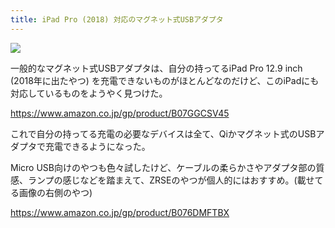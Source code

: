 ```yaml
---
title: iPad Pro (2018) 対応のマグネット式USBアダプタ
---
```


![](/images/2019-12-07-magnet-usb.jpg)

一般的なマグネット式USBアダプタは、自分の持ってるiPad Pro 12.9 inch (2018年に出たやつ) を充電できないものがほとんどなのだけど、このiPadにも対応しているものをようやく見つけた。

https://www.amazon.co.jp/gp/product/B07GGCSV45

これで自分の持ってる充電の必要なデバイスは全て、Qiかマグネット式のUSBアダプタで充電できるようになった。

Micro USB向けのやつも色々試したけど、ケーブルの柔らかさやアダプタ部の質感、ランプの感じなどを踏まえて、ZRSEのやつが個人的にはおすすめ。(載せてる画像の右側のやつ)

https://www.amazon.co.jp/gp/product/B076DMFTBX
